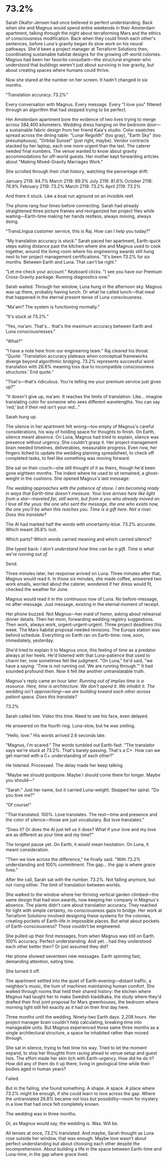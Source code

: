 # 73.2%

Sarah Okafor-Jensen had once believed in perfect understanding. Back when she and Magnus would spend entire weekends in their Amsterdam apartment, talking through the night about terraforming Mars and the ethics of consciousness modification. Back when they could finish each other's sentences, before Luna's gravity began its slow work on his neural pathways. She'd been a project manager at Terraform Solutions then, coordinating sustainable habitat designs for the growing off-world colonies. Magnus had been her favorite consultant—the structural engineer who understood that buildings weren't just about surviving in low gravity, but about creating spaces where humans could thrive.

Now she stared at the number on her screen. It hadn't changed in six months.

"Translation accuracy: 73.2%"

Every conversation with Magnus. Every message. Every "I love you" filtered through an algorithm that had stopped trying to be perfect.

Her Amsterdam apartment bore the evidence of two lives trying to merge across 384,400 kilometers. Wedding dress hanging on the bedroom door—a sustainable fabric design from her friend Kaia's studio. Color swatches spread across the dining table: "Lunar Regolith" (too gray), "Earth Sky" (too presumptuous), "Orbital Sunset" (just right, maybe). Vendor contracts stacked by her laptop, each one more urgent than the last. The caterer needed final numbers. The venue wanted to know about gravity accommodations for off-world guests. Her mother kept forwarding articles about "Making Mixed-Gravity Marriages Work."

She scrolled through their chat history, watching the percentage drift:

January 2118: 94.7%
March 2118: 89.3%
July 2118: 81.6%
October 2118: 76.9%
February 2119: 73.2%
March 2119: 73.2%
April 2119: 73.2%

And there it stuck. Like a boat run aground on an invisible reef.

The phone rang four times before connecting. Sarah had already straightened three picture frames and reorganized her project files while waiting—Earth-time making her hands restless, always moving, always doing.

"TransLingua customer service, this is Raj. How can I help you today?"

"My translation accuracy is stuck." Sarah paced her apartment, Earth-quick steps eating distance past the kitchen where she and Magnus used to cook together, around the living room where his engineering awards still hung next to her project management certifications. "It's been 73.2% for six months. Between Earth and Luna. That can't be right."

"Let me check your account." Keyboard clicks. "I see you have our Premium Cross-Gravity package. Running diagnostics now."

Sarah waited. Through her window, Luna hung in the afternoon sky. Magnus was up there, probably having lunch. Or what he called lunch—that meal that happened in the eternal present tense of Luna consciousness.

"Ma'am? The system is functioning normally."

"It's stuck at 73.2%."

"Yes, ma'am. That's... that's the maximum accuracy between Earth and Luna consciousnesses."

"What?"

"I have a note here from our engineering team." Raj cleared his throat. "Quote: 'Translation accuracy plateaus when conceptual frameworks diverge beyond algorithmic bridging. 73.2% represents successful word translation with 26.8% meaning loss due to incompatible consciousness structures.' End quote."

"That's—that's ridiculous. You're telling me your premium service just gives up?"

"It doesn't give up, ma'am. It reaches the limits of translation. Like... imagine translating color for someone who sees different wavelengths. You can say 'red,' but if their red isn't your red..."

Sarah hung up.

The silence in her apartment felt wrong—too empty of Magnus's careful considerations, his way of holding space for thoughts to finish. On Earth, silence meant absence. On Luna, Magnus had tried to explain, silence was presence without urgency. She couldn't grasp it. Her project management brain needed timelines, deliverables, measurable progress. Even now, her fingers itched to update the wedding planning spreadsheet, to check off completed tasks, to feel like something was moving forward.

She sat on their couch—she still thought of it as theirs, though he'd been gone eighteen months. The indent where he used to sit remained, a ghost-weight in the cushions. She opened Magnus's last message:

*The wedding approaches with the patience of stone. I am becoming ready in ways that Earth-time doesn't measure. Your love arrives here like light from a star—traveled far, still warm, but from a you who already moved on. I love all the yous: the one who sent the message, the one who exists now, the one you'll be when this reaches you. Time is a gift here. Not a river. Does this translate?*

The AI had marked half the words with uncertainty-blue. 73.2% accurate. Which meant 26.8% lost. 

Which parts? Which words carried meaning and which carried silence?

She typed back: *I don't understand how time can be a gift. Time is what we're running out of.*

Send.

Three minutes later, her response arrived on Luna. Three minutes after that, Magnus would read it. In those six minutes, she made coffee, answered two work emails, worried about the caterer, wondered if her dress would fit, checked the weather for June.

Magnus would read it in the continuous now of Luna. No before-message, no after-message. Just message, existing in the eternal moment of receipt.

Her phone buzzed. Not Magnus—her maid of honor, asking about rehearsal dinner details. Then her mom, forwarding wedding registry suggestions. Then work, always work, urgent-urgent-urgent. Three project deadlines this week. The Mars habitat proposal needed revisions. The Europa station was behind schedule. Everything on Earth ran on Earth-time: now, soon, immediately, yesterday.

She'd tried to explain it to Magnus once, this feeling of time as a predator always at her heels. He'd listened with that Luna-patience that used to charm her, now sometimes felt like judgment. "On Luna," he'd said, "we have a saying: 'Time is not running out. We are running through.'" It had sounded profound then. Now it felt like another untranslatable truth.

Magnus's reply came an hour later: *Running out of implies time is a resource. Here, time is architecture. We don't spend it. We inhabit it. The wedding isn't approaching—we are building toward each other across patient space. Does this translate?*

73.2%

Sarah called him. Video this time. Need to see his face, even delayed.

He answered on the fourth ring. Luna-slow, but he was smiling.

"Hello, love." His words arrived 2.6 seconds late.

"Magnus, I'm scared." The words tumbled out Earth-fast. "The translator says we're stuck at 73.2%. That's barely passing. That's a C+. How can we get married with a C+ understanding of each other?"

He listened. Processed. The delay made her keep talking.

"Maybe we should postpone. Maybe I should come there for longer. Maybe you should—"

"Sarah." Just her name, but it carried Luna-weight. Stopped her spiral. "Do you love me?"

"Of course!"

"That translated. 100%. Love translates. The rest—time and presence and the color of silence—those are just vocabulary. But love translates."

"Does it? Or does the AI just tell us it does? What if your love and my love are as different as your time and my time?"

The longest pause yet. On Earth, it would mean hesitation. On Luna, it meant consideration.

"Then we love across the difference," he finally said. "With 73.2% understanding and 100% commitment. The gap... the gap is where grace lives."

After the call, Sarah sat with the number. 73.2%. Not falling anymore, but not rising either. The limit of translation between worlds.

She walked to the window where her thriving vertical garden climbed—the same design that had won awards, now keeping her company in Magnus's absence. The plants didn't care about translation accuracy. They reached for light with simple certainty, no consciousness gaps to bridge. Her work at Terraform Solutions involved designing these systems for the colonies, creating pockets of Earth-life in impossible places. But what about pockets of Earth-consciousness? Those couldn't be engineered.

She pulled up their first messages, from when Magnus was still on Earth. 100% accuracy. Perfect understanding. And yet... had they understood each other better then? Or just assumed they did?

Her phone showed seventeen new messages. Earth spinning fast, demanding attention, eating time.

She turned it off.

The apartment settled into the quiet of Earth-evening—distant traffic, a neighbor's music, the hum of machines maintaining human comfort. She walked through rooms that held their shared history: the kitchen where Magnus had taught her to make Swedish kladdkaka, the study where they'd drafted their first joint proposal for Mars greenhouses, the bedroom where morning light still fell exactly as it had on their first day here.

Three months until the wedding. Ninety-two Earth days. 2,208 hours. Her project manager brain couldn't help calculating, breaking time into manageable units. But Magnus experienced those same three months as a single architectural structure, a space he inhabited rather than moved through. 

She sat in silence, trying to feel time his way. Tried to let the moment expand, to stop her thoughts from racing ahead to venue setup and guest lists. The effort made her skin itch with Earth-urgency. How did he do it? How did any of them do it up there, living in geological time while their bodies aged in human years?

Failed.

But in the failing, she found something. A shape. A space. A place where 73.2% might be enough, if she could learn to love across the gap. Where the untranslated 26.8% became not loss but possibility—room for mystery in a love that had once felt completely known.

The wedding was in three months.

Or, as Magnus would say, the wedding is. Was. Will be.

All tenses at once, 73.2% translated. And maybe, Sarah thought as Luna rose outside her window, that was enough. Maybe love wasn't about perfect understanding but about choosing each other despite the incomprehension. About building a life in the space between Earth-time and Luna-time, in the gap where grace lived.